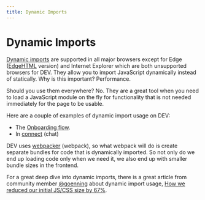 ```yaml
---
title: Dynamic Imports
---
```


# Dynamic Imports

[Dynamic imports](https://developer.mozilla.org/en-US/docs/Web/JavaScript/Reference/Statements/import/#Dynamic_Imports)
are supported in all major browsers except for Edge
([EdgeHTML](https://en.wikipedia.org/wiki/EdgeHTML) version) and Internet
Explorer which are both unsupported browsers for DEV. They allow you to import
JavaScript dynamically instead of statically. Why is this important?
Performance.

Should you use them everywhere? No. They are a great tool when you need to load
a JavaScript module on the fly for functionality that is not needed immediately
for the page to be usable.

Here are a couple of examples of dynamic import usage on DEV:

- The
  [Onboarding flow](https://github.com/forem/forem/blob/master/app/javascript/packs/Onboarding.jsx#L28).
- In
  [connect](https://github.com/forem/forem/blob/master/app/javascript/chat/codeEditor.jsx#L11)
  (chat)

DEV uses [webpacker](frontend/webpacker) (webpack), so what webpack will do is
create separate bundles for code that is dynamically imported. So not only do we
end up loading code only when we need it, we also end up with smaller bundle
sizes in the frontend.

For a great deep dive into dynamic imports, there is a great article from
community member [@goenning](https://dev.to/goenning) about dynamic import
usage,
[How we reduced our initial JS/CSS size by 67%](https://dev.to/goenning/how-we-reduced-our-initial-jscss-size-by-67-3ac0).
